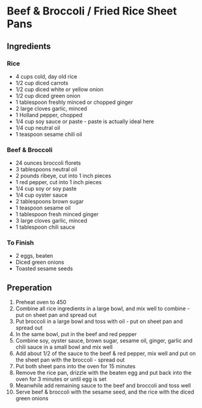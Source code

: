 # Beef & Broccoli / Fried Rice Sheet Pans

## Ingredients 

### Rice
* 4 cups cold, day old rice
* 1/2 cup diced carrots
* 1/2 cup diced white or yellow onion
* 1/2 cup diced green onion
* 1 tablespoon freshly minced or chopped ginger
* 2 large cloves garlic, minced
* 1 Holland pepper, chopped
* 1/4 cup soy sauce or paste - paste is actually ideal here
* 1/4 cup neutral oil
* 1 teaspoon sesame chili oil

### Beef & Broccoli
* 24 ounces broccoli florets
* 3 tablespoons neutral oil
* 2 pounds ribeye, cut into 1 inch pieces
* 1 red pepper, cut into 1 inch pieces
* 1/4 cup soy or soy paste
* 1/4 cup oyster sauce
* 2 tablespoons brown sugar
* 1 teaspoon sesame oil
* 1 tablespoon fresh minced ginger
* 3 large cloves garlic, minced
* 1 tablespoon chili sauce

### To Finish
* 2 eggs, beaten
* Diced green onions
* Toasted sesame seeds

## Preperation
1. Preheat oven to 450
1. Combine all rice ingredients in a large bowl, and mix well to combine - put on sheet pan and spread out
1. Put broccoli in a large bowl and toss with oil - put on sheet pan and spread out
1. In the same bowl, put in the beef and red pepper
1. Combine soy, oyster sauce, brown sugar, sesame oil, ginger, garlic and chili sauce in a small bowl and mix well
1. Add about 1/2 of the sauce to the beef & red pepper, mix well and put on the sheet pan with the broccoli - spread out
1. Put both sheet pans into the oven for 15 minutes
1. Remove the rice pan, drizzle with the beaten egg and put back into the oven for 3 minutes or until egg is set
1. Meanwhile add remaining sauce to the beef and broccoli and toss well
1. Serve beef & broccoli with the sesame seed, and the rice with the diced green onions 